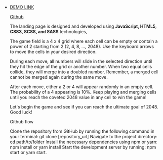   - [DEMO LINK](https://mukutiuk.github.io/game-landidnd/)

    [Github](https://github.com/mukutiuk)

    The landing page is designed and developed using **JavaScript, HTML5, CSS3, SCSS, and SASS** technologies,

    The game field is a 4 x 4 grid where each cell can be empty or contain a power of 2 starting from 2 (2, 4, 8, ..., 2048). Use the keyboard arrows to move the cells in your desired direction.

    During each move, all numbers will slide in the selected direction until they hit the edge of the grid or another number. When two equal cells collide, they will merge into a doubled number. Remember, a merged cell cannot be merged again during the same move.

    After each move, either a 2 or 4 will appear randomly in an empty cell. The probability of a 4 appearing is 10%. Keep playing and merging cells until you reach the coveted 2048 value in any cell to win the game!

    Let's begin the game and see if you can reach the ultimate goal of 2048. Good luck!


    Github flow

    Clone the repository from GitHub by running the following command in your terminal: git clone [repository_url]
    Navigate to the project directory: cd path/to/folder
    Install the necessary dependencies using npm or yarn: npm install or yarn install
    Start the development server by running: npm start or yarn start.